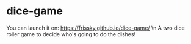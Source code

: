 # dice-game
You can launch it on: https://frissky.github.io/dice-game/ \n
A two dice roller game to decide who's going to do the dishes!

